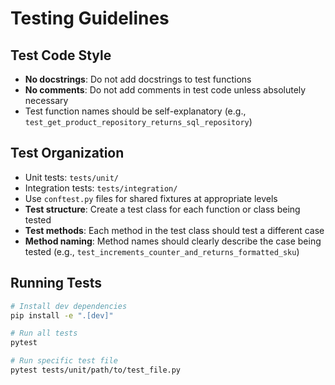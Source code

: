 # Testing Guidelines

## Test Code Style

- **No docstrings**: Do not add docstrings to test functions
- **No comments**: Do not add comments in test code unless absolutely necessary
- Test function names should be self-explanatory (e.g., `test_get_product_repository_returns_sql_repository`)

## Test Organization

- Unit tests: `tests/unit/`
- Integration tests: `tests/integration/`
- Use `conftest.py` files for shared fixtures at appropriate levels
- **Test structure**: Create a test class for each function or class being tested
- **Test methods**: Each method in the test class should test a different case
- **Method naming**: Method names should clearly describe the case being tested (e.g., `test_increments_counter_and_returns_formatted_sku`)

## Running Tests

```bash
# Install dev dependencies
pip install -e ".[dev]"

# Run all tests
pytest

# Run specific test file
pytest tests/unit/path/to/test_file.py
```
